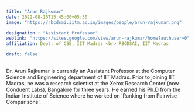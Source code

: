```yaml
---
title: "Arun Rajkumar"
date: 2022-08-16T15:45:00+05:30
image: "https://rbcdsai.iitm.ac.in/images/people/arun-rajkumar.png"

designation : "Assistant Professor"
weblink: "https://sites.google.com/view/arun-rajkumar/home?authuser=0"
affiliation: Dept. of CSE, IIT Madras <br> RBCDSAI, IIT Madras

draft: false
---
```


Dr. Arun Rajkumar is currently an Assistant Professor at the Computer Science and Engineering department of IIT Madras. Prior to joining IIT Madras, he was a research scientist at the Xerox Research Center (now Conduent Labs), Bangalore for three years. He earned his Ph.D from the Indian Institute of Science where he worked on 'Ranking from Pairwise Comparisons'.
